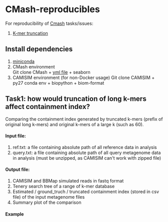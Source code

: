 # CMash-reproducibles
For reproducibility of [Cmash](https://github.com/dkoslicki/CMash) tasks/issues:
1. [K-mer truncation](https://github.com/dkoslicki/CMash/issues/20)

## Install dependencies  
1. [miniconda](https://docs.conda.io/projects/conda/en/latest/user-guide/install/)
2. CMash environment  
Git clone CMash +  [yml file](https://github.com/dkoslicki/CMash/blob/master/tests/CMash-env-Ubuntu-18.05.yml) + seaborn
3. CAMISIM environment (for non-Docker usage)
Git clone CAMISIM + py27 conda env + biopython + biom-format

## Task1: how would truncation of long k-mers affect containment index?
Comparing the containment index generated by truncated k-mers (prefix of original long k-mers) and original k-mers of a large k (such as 60).

#### Input file:
1. ref.txt: a file containing absolute path of all reference data in analysis
2. query.txt: a file containing absolute path of all query metagenome data in analysis (must be unzipped, as CAMISIM can't work with zipped file)

#### Output file:
1. CAMISIM and BBMap simulated reads in fastq format
2. Tenery search tree of a range of k-mer database
3. Estimated / ground_truch / truncated containment index (stored in csv file) of the input metagenome files
4. Summary plot of the comparison

#### Example




